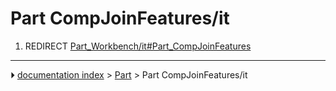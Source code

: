 # Part CompJoinFeatures/it
1.  REDIRECT [Part_Workbench/it#Part_CompJoinFeatures](Part_Workbench/it#Part_CompJoinFeatures.md)



---
⏵ [documentation index](../README.md) > [Part](Part_Workbench.md) > Part CompJoinFeatures/it
